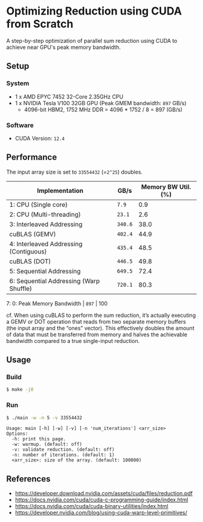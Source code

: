 # Optimizing Reduction using CUDA from Scratch
A step-by-step optimization of parallel sum reduction using CUDA to achieve near GPU's peak memory bandwidth.


## Setup
### System
- 1 x AMD EPYC 7452 32-Core 2.35GHz CPU
- 1 x NVIDIA Tesla V100 32GB GPU (Peak GMEM bandwidth: `897` GB/s)
  - 4096-bit HBM2, 1752 MHz DDR = 4096 * 1752 / 8 = 897 (GB/s)

### Software
- CUDA Version: `12.4`

## Performance
The input array size is set to `33554432` (=`2^25`) doubles.

Implementation                           | GB/s        | Memory BW Util. (%)
---------------------------------------- | ----------- | --------------------
1: CPU (Single core)                     | `7.9`       | 0.9
2: CPU (Multi-threading)                 | `23.1`      | 2.6
3: Interleaved Addressing                | `340.6`     | 38.0
cuBLAS (GEMV)                            | `402.4`     | 44.9
4: Interleaved Addressing (Contiguous)   | `435.4`     | 48.5
cuBLAS (DOT)                             | `446.5`     | 49.8
5: Sequential Addressing                 | `649.5`     | 72.4
6: Sequential Addressing (Warp Shuffle)  | `720.1`     | 80.3
7:
0: Peak Memory Bandwidth                 | `897`       | 100

cf. When using cuBLAS to perform the sum reduction, it’s actually executing a GEMV or DOT operation that reads from two separate memory buffers (the input array and the “ones” vector). This effectively doubles the amount of data that must be transferred from memory and halves the achievable bandwidth compared to a true single-input reduction.

## Usage
### Build
```bash
$ make -j8
```
### Run
```bash
$ ./main -w -n 5 -v 33554432
```
```
Usage: main [-h] [-w] [-v] [-n 'num_iterations'] <arr_size>
Options:
  -h: print this page.
  -w: warmup. (default: off)
  -v: validate reduction. (default: off)
  -n: number of iterations. (default: 1)
  <arr_size>: size of the array. (default: 100000)
```

## References
- https://developer.download.nvidia.com/assets/cuda/files/reduction.pdf
- https://docs.nvidia.com/cuda/cuda-c-programming-guide/index.html
- https://docs.nvidia.com/cuda/cuda-binary-utilities/index.html
- https://developer.nvidia.com/blog/using-cuda-warp-level-primitives/